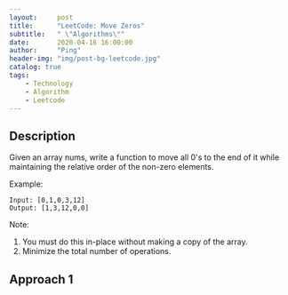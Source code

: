 ```yaml
---
layout:     post
title:      "LeetCode: Move Zeros"
subtitle:   " \"Algorithms\""
date:       2020-04-16 16:00:00
author:     "Ping"
header-img: "img/post-bg-leetcode.jpg"
catalog: true
tags:
    - Technology
    - Algorithm
    - Leetcode
---
```


## Description
Given an array nums, write a function to move all 0's to the end of it while maintaining the relative order of the non-zero elements.

Example:

```
Input: [0,1,0,3,12]
Output: [1,3,12,0,0]
````

Note:

1. You must do this in-place without making a copy of the array.
2. Minimize the total number of operations.


## Approach 1
